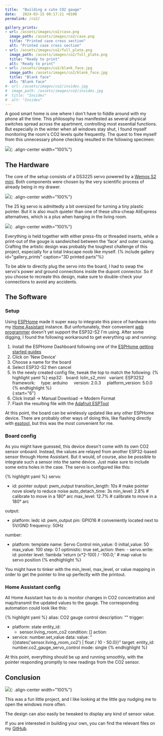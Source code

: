 ```yaml
---
title:  "Building a cute CO2 gauge"
date:   2024-03-15 08:17:21 +0100
permalink: /co2/

gallery_prints:
- url: /assets/images/co2/case.png
  image_path: /assets/images/co2/case.png
  title: "Printed case cross section"
  alt: "Printed case cross section"
- url: /assets/images/co2/full_plate.png
  image_path: /assets/images/co2/full_plate.png
  title: "Ready to print"
  alt: "Ready to print"
- url: /assets/images/co2/blank_face.jpg
  image_path: /assets/images/co2/blank_face.jpg
  title: "Blank face"
  alt: "Blank face"
#- url: /assets/images/co2/insides.jpg
#  image_path: /assets/images/co2/insides.jpg
#  title: "Insides"
#  alt: "Insides"
---
```


A good smart home is one where I don't have to fiddle around with my phone all the time.
This philosophy has manifested as several physical switches spread across the apartment, controlling most essential functions.
But especially in the winter when all windows stay shut, I found myself monitoring the room's CO2 levels quite frequently. 
The quest to free myself from this unnecessary phone checking resulted in the following specimen:

![](/assets/images/co2/gaugy.jpg){: .align-center width="100%"}

## The Hardware
The core of the setup consists of a DS3225 servo powered by a [Wemos S2 mini](https://www.wemos.cc/en/latest/s2/s2_mini.html).
Both components were chosen by the very scientific process of already being in my drawer.

![](/assets/images/co2/guts.jpg){: .align-center width="100%"}

The 25 kg servo is admittedly a bit oversized for turning a tiny plastic pointer. But it is also much quieter than one of these ultra-cheap AliExpress alternatives, which is a plus when hanging in the living room.

![](/assets/images/co2/size_matters_not.jpg){: .align-center width="100%"}

Everything is held together with either press-fits or threaded inserts, while a print-out of the gouge is sandwiched between the 'face' and outer casing. Crafting the artistic design was probably the toughest challenge of this project, especially for a total Inkscape noob like myself.
{% include gallery id="gallery_prints" caption="3D printed parts"%}

To be able to directly plug the servo into the board, I had to swap the servo's power and ground connections inside the dupont connector. So if you choose to recreate this design, make sure to double-check your connections to avoid any accidents.

## The Software
### Setup
Using [ESPHome](https://esphome.io/) made it super easy to integrate this piece of hardware into my [Home Assistant](https://www.home-assistant.io/) instance.
But unfortunately, their convenient [web programmer](https://web.esphome.io/) doesn't yet support the ESP32-S2 I'm using. After some digging, I found the following workaround to get everything up and running: 
1. Install the ESPHome Dashboard following one of the [ESPHome getting started guides](https://esphome.io/)
2. Click on 'New Device'
3. Choose a name for the board
4. Select ESP32-S2 then cancel
5. In the newly created config file, tweak the top to match the following:
{% highlight yaml %}
esp32:
  board: lolin_s2_mini
  variant: ESP32S2
  framework:
    type: arduino
    version: 2.0.3
    platform_version: 5.0.0
{% endhighlight %}  
{:start="6"}
6. Click Install -> Manual Download -> Modern Format
8. Flash the resulting file with the [Adafruit ESPTool](https://adafruit.github.io/Adafruit_WebSerial_ESPTool/)

At this point, the board can be wirelessly updated like any other ESPHome device. There are probably other ways of doing this, like flashing directly with [esptool](https://github.com/espressif/esptool), but this was the most convenient for me.

### Board config
As you might have guessed, this device doesn't come with its own CO2 sensor onboard. Instead, the values are relayed from another ESP32-based sensor through Home Assistant. But it would, of course, also be possible to integrate such a sensor into the same device. Just make sure to include some extra holes in the case. 
The servo is configured like this: 

{% highlight yaml %}
servo:
  - id: pointer
    output: pwm_output
    transition_length: 10s # make pointer nove slowly to reduce noise
    auto_detach_time: 3s 
    min_level: 2.8% # calibrate to move in a 180° arc
    max_level: 12.7% # calibrate to move in a 180° arc
    
output:
  - platform: ledc
    id: pwm_output
    pin: GPIO16 # conveniently located next to 5V/GND
    frequency: 50Hz

number:
  - platform: template
    name: Servo Control
    min_value: 0
    initial_value: 50
    max_value: 100
    step: 0.1
    optimistic: true
    set_action:
      then:
        - servo.write:
            id: pointer
            level: !lambda 'return (x*2-100) / -100.0;' # map value to servo position
{% endhighlight %}  

You might have to tinker with the min_level, max_level, or value mapping in order to get the pointer to line up perfectly with the printout.

### Home Assistant config
All Home Assistant has to do is monitor changes in CO2 concentration and map/transmit the updated values to the gauge. The corresponding automation could look like this:

{% highlight yaml %}
alias: CO2 gauge control
description: ""
trigger:
  - platform: state
    entity_id:
      - sensor.living_room_co2
condition: []
action:
  - service: number.set_value
    data:
      value: "{{states('sensor.living_room_co2') | float / 10 - 50.0}}"
    target:
      entity_id: number.co2_gauge_servo_control
mode: single
{% endhighlight %}

At this point, everything should be up and running smoothly, with the pointer responding promptly to new readings from the CO2 sensor.

## Conclusion
![](/assets/images/co2/just_hanging.jpg){: .align-center width="100%"}

This was a fun little project, and I like looking at the little guy nudging me to open the windows more often.

The design can also easily be tweaked to display any kind of sensor value.

If you are interested in building your own, you can find the relevant files on my [GitHub](https://github.com/ckuenzi/co2-gauge).

<!-- Google tag (gtag.js) -->
<script async src="https://www.googletagmanager.com/gtag/js?id=G-JCFYDY59EG"></script>
<script>
  window.dataLayer = window.dataLayer || [];
  function gtag(){dataLayer.push(arguments);}
  gtag('js', new Date());

  gtag('config', 'G-JCFYDY59EG');
</script>